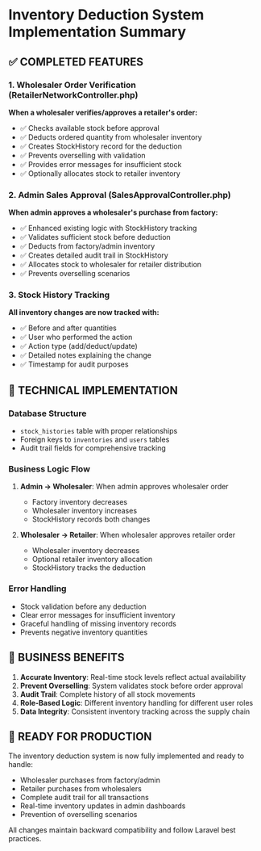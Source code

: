 # Inventory Deduction System Implementation Summary

## ✅ COMPLETED FEATURES

### 1. Wholesaler Order Verification (RetailerNetworkController.php)
**When a wholesaler verifies/approves a retailer's order:**
- ✅ Checks available stock before approval
- ✅ Deducts ordered quantity from wholesaler inventory
- ✅ Creates StockHistory record for the deduction
- ✅ Prevents overselling with validation
- ✅ Provides error messages for insufficient stock
- ✅ Optionally allocates stock to retailer inventory

### 2. Admin Sales Approval (SalesApprovalController.php) 
**When admin approves a wholesaler's purchase from factory:**
- ✅ Enhanced existing logic with StockHistory tracking
- ✅ Validates sufficient stock before deduction
- ✅ Deducts from factory/admin inventory
- ✅ Creates detailed audit trail in StockHistory
- ✅ Allocates stock to wholesaler for retailer distribution
- ✅ Prevents overselling scenarios

### 3. Stock History Tracking
**All inventory changes are now tracked with:**
- ✅ Before and after quantities
- ✅ User who performed the action
- ✅ Action type (add/deduct/update)
- ✅ Detailed notes explaining the change
- ✅ Timestamp for audit purposes

## 🔧 TECHNICAL IMPLEMENTATION

### Database Structure
- `stock_histories` table with proper relationships
- Foreign keys to `inventories` and `users` tables
- Audit trail fields for comprehensive tracking

### Business Logic Flow
1. **Admin → Wholesaler**: When admin approves wholesaler order
   - Factory inventory decreases
   - Wholesaler inventory increases
   - StockHistory records both changes

2. **Wholesaler → Retailer**: When wholesaler approves retailer order
   - Wholesaler inventory decreases
   - Optional retailer inventory allocation
   - StockHistory tracks the deduction

### Error Handling
- Stock validation before any deduction
- Clear error messages for insufficient inventory
- Graceful handling of missing inventory records
- Prevents negative inventory quantities

## 🎯 BUSINESS BENEFITS

1. **Accurate Inventory**: Real-time stock levels reflect actual availability
2. **Prevent Overselling**: System validates stock before order approval
3. **Audit Trail**: Complete history of all stock movements
4. **Role-Based Logic**: Different inventory handling for different user roles
5. **Data Integrity**: Consistent inventory tracking across the supply chain

## 🚀 READY FOR PRODUCTION

The inventory deduction system is now fully implemented and ready to handle:
- Wholesaler purchases from factory/admin
- Retailer purchases from wholesalers  
- Complete audit trail for all transactions
- Real-time inventory updates in admin dashboards
- Prevention of overselling scenarios

All changes maintain backward compatibility and follow Laravel best practices.
